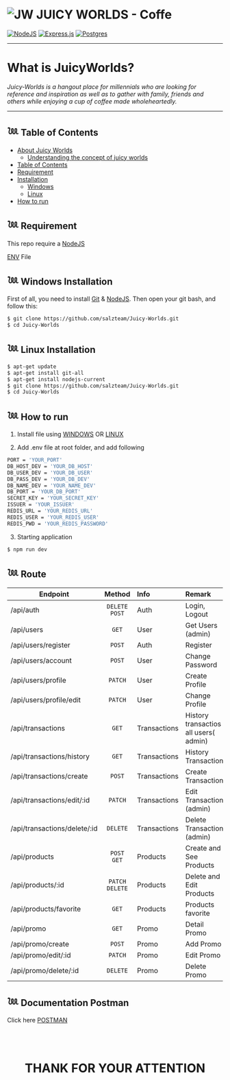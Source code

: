 # ![JW](https://media.discordapp.net/attachments/887272965622870047/1031541290887827476/IMG_5050.jpg?width=25&height=25) **JUICY WORLDS - Coffe**

[![NodeJS](https://img.shields.io/badge/node.js-6DA55F?style=for-the-badge&logo=node.js&logoColor=white)](https://nodejs.org/en/)
[![Express.js](https://img.shields.io/badge/express.js-%23404d59.svg?style=for-the-badge&logo=express&logoColor=%2361DAFB)](https://expressjs.com/)
[![Postgres](https://img.shields.io/badge/postgres-%23316192.svg?style=for-the-badge&logo=postgresql&logoColor=white)](https://www.postgresql.org/)
<br>

---

# **What is JuicyWorlds?**

_Juicy-Worlds is a hangout place for millennials who are looking for reference and inspiration as well as to gather with family, friends and others while enjoying a cup of coffee made wholeheartedly._

---

## 𓆙 Table of Contents

- [About Juicy Worlds](#about-Juicy-Worlds)
  - [Understanding the concept of juicy worlds](#What-is-JuicyWorlds?)
- [Table of Contents](#Table-of-Contents)
- [Requirement](#requirement)
- [Installation](#)
  - [Windows](#windows-installation)
  - [Linux](#linux-installation)
- [How to run](#How-to-run)

## 𓆙 Requirement

This repo require a [NodeJS](https://nodejs.org/)

[ENV](#ENV) File

## 𓆙 Windows Installation

First of all, you need to install [Git](https://git-scm.com/download/win) & [NodeJS](https://nodejs.org/). Then open your git bash, and follow this:<br>

```sh
$ git clone https://github.com/salzteam/Juicy-Worlds.git
$ cd Juicy-Worlds
```

## 𓆙 Linux Installation

```sh
$ apt-get update
$ apt-get install git-all
$ apt-get install nodejs-current
$ git clone https://github.com/salzteam/Juicy-Worlds.git
$ cd Juicy-Worlds
```

## 𓆙 How to run

1. Install file using [WINDOWS](#Windows-Installation) OR [LINUX](Linux-Installation)

2. Add .env file at root folder, and add following

```sh
PORT = 'YOUR_PORT'
DB_HOST_DEV = 'YOUR_DB_HOST'
DB_USER_DEV = 'YOUR_DB_USER'
DB_PASS_DEV = 'YOUR_DB_DEV'
DB_NAME_DEV = 'YOUR_NAME_DEV'
DB_PORT = 'YOUR_DB_PORT'
SECRET_KEY = 'YOUR_SECRET_KEY'
ISSUER = 'YOUR_ISSUER'
REDIS_URL = 'YOUR_REDIS_URL'
REDIS_USER = 'YOUR_REDIS_USER'
REDIS_PWD = 'YOUR_REDIS_PASSWORD'
```

3. Starting application

```sh
$ npm run dev
```

## 𓆙 Route

| Endpoint                     |      Method      | Info         | Remark                                |
| ---------------------------- | :--------------: | :----------- | :------------------------------------ |
| /api/auth                    | `DELETE` `POST`  | Auth         | Login, Logout                         |
| /api/users                   |      `GET`       | User         | Get Users (admin)                     |
| /api/users/register          |      `POST`      | Auth         | Register                              |
| /api/users/account           |      `POST`      | User         | Change Password                       |
| /api/users/profile           |     `PATCH`      | User         | Create Profile                        |
| /api/users/profile/edit      |     `PATCH`      | User         | Change Profile                        |
| /api/transactions            |      `GET`       | Transactions | History transactios all users( admin) |
| /api/transactions/history    |      `GET`       | Transactions | History Transaction                   |
| /api/transactions/create     |      `POST`      | Transactions | Create Transaction                    |
| /api/transactions/edit/:id   |     `PATCH`      | Transactions | Edit Transaction (admin)              |
| /api/transactions/delete/:id |     `DELETE`     | Transactions | Delete Transaction (admin)            |
| /api/products                |   `POST` `GET`   | Products     | Create and See Products               |
| /api/products/:id            | `PATCH` `DELETE` | Products     | Delete and Edit Products              |
| /api/products/favorite       |      `GET`       | Products     | Products favorite                     |
| /api/promo                   |      `GET`       | Promo        | Detail Promo                          |
| /api/promo/create            |      `POST`      | Promo        | Add Promo                             |
| /api/promo/edit/:id          |     `PATCH`      | Promo        | Edit Promo                            |
| /api/promo/delete/:id        |     `DELETE`     | Promo        | Delete Promo                          |

## 𓆙 Documentation Postman

Click here [POSTMAN](https://documenter.getpostman.com/view/23707233/2s83ziMNko)

<BR>
<BR>

<h1 align="center"> THANK FOR YOUR ATTENTION </h1>
